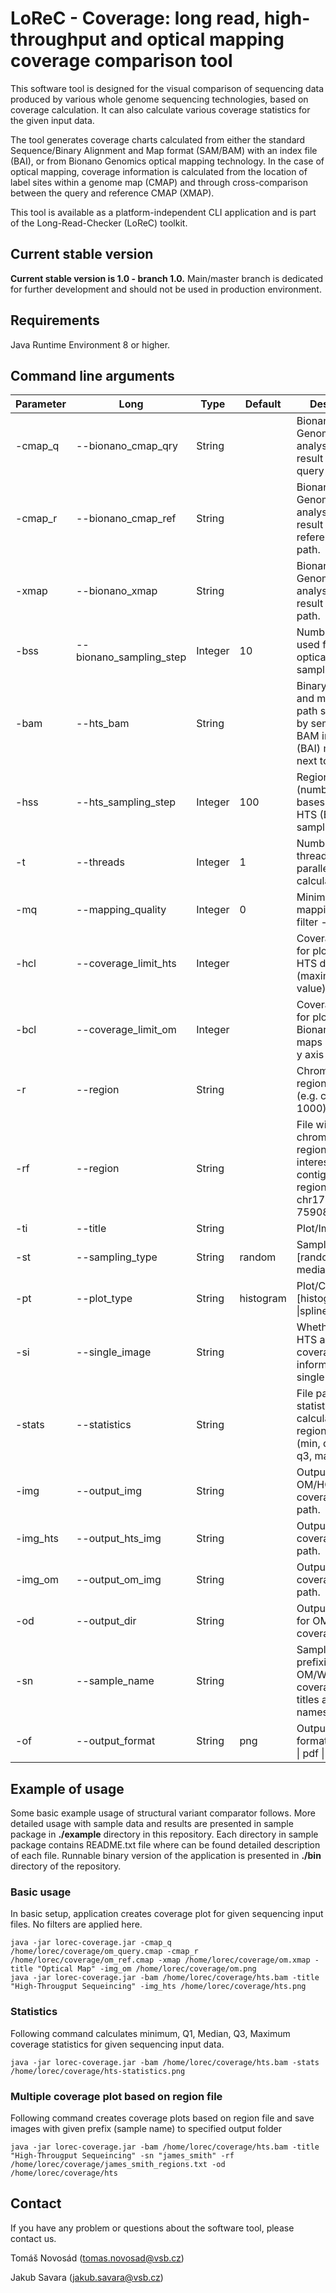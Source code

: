 # LoReC - Coverage: long read, high-throughput and optical mapping coverage comparison tool 

This software tool is designed for the visual comparison of sequencing data produced by various whole genome sequencing 
technologies, based on coverage calculation. It can also calculate various coverage statistics for the given input data.

The tool generates coverage charts calculated from either the standard Sequence/Binary Alignment and Map format (SAM/BAM) 
with an index file (BAI), or from Bionano Genomics optical mapping technology. In the case of optical mapping, coverage 
information is calculated from the location of label sites within a genome map (CMAP) and through cross-comparison 
between the query and reference CMAP (XMAP).

This tool is available as a platform-independent CLI application and is part of the Long-Read-Checker (LoReC) toolkit.


## Current stable version
<b>Current stable version is 1.0 - branch 1.0.</b> Main/master branch is dedicated for further development and should not be used in production environment.

## Requirements
Java Runtime Environment 8 or higher.

## Command line arguments
| Parameter | Long                    | Type     | Default   | Description                                                                                                   |
|-----------|-------------------------|----------|-----------|---------------------------------------------------------------------------------------------------------------|
| -cmap_q   | --bionano_cmap_qry      | String   |           | Bionano Genomics analysis pipeline result cmap query file path.                                               |
| -cmap_r   | --bionano_cmap_ref      | String   |           | Bionano Genomics analysis pipeline result cmap reference file path.                                           |
| -xmap     | --bionano_xmap          | String   |           | Bionano Genomics analysis pipeline result xmap file path.                                                     |
| -bss      | --bionano_sampling_step | Integer  | 10        | Number of marks used for Bionano optical maps sampling.                                                       |
| -bam      | --hts_bam               | String   |           | Binary alignment and map files path separated by semicolon. BAM index file (BAI) must right next to BAM file. |
| -hss      | --hts_sampling_step     | Integer  | 100       | Region size (number of bases) used for HTS (BAM) sampling.                                                    |
| -t        | --threads               | Integer  | 1         | Number of threads used for parallel coverage calculation.                                                     |
| -mq       | --mapping_quality       | Integer  | 0         | Minimum read mapping quality filter - BAM only.                                                               |
| -hcl      | --coverage_limit_hts    | Integer  |           | Coverage limit for plotting of HTS data (BAM) (maximum y axis value).                                         |
| -bcl      | --coverage_limit_om     | Integer  |           | Coverage limit for plotting Bionano optical maps (maximum y axis value).                                      |
| -r        | --region                | String   |           | Chromosomal region of interest (e.g. chr1:1-1000).                                                            |
| -rf       | --region                | String   |           | File with chromosomal regions of interest in format: contig_name region (e.g. TP53 chr17:7571739-7590808)     |
| -ti       | --title                 | String   |           | Plot/Image title.                                                                                             |
| -st       | --sampling_type         | String   | random    | Sampling type [random \| mean \| median \| none].                                                             |
| -pt       | --plot_type             | String   | histogram | Plot/Chart type [histogram \| line \|spline].                                                                 |
| -si       | --single_image          | String   |           | Whether to plot HTS and OM coverage information in single image.                                              |
| -stats    | --statistics            | String   |           | File path for statistics calculated for region file (--rf) (min, q1, median, q3, max)                         |
| -img      | --output_img            | String   |           | Output joint OM/HGS coverage plot file path.                                                                  |
| -img_hts  | --output_hts_img        | String   |           | Output HTS coverage plot file path.                                                                           |
| -img_om   | --output_om_img         | String   |           | Output OM coverage plot file path.                                                                            |
| -od       | --output_dir            | String   |           | Output directory for OM/WGS coverage plots.                                                                   |
| -sn       | --sample_name           | String   |           | Sample name for prefixing OM/WGS coverage plot titles and image names.                                        |
| -of       | --output_format         | String   | png       | Output image format [jpg \| png \| pdf \| svg].                                                               |             |


## Example of usage
Some basic example usage of structural variant comparator follows. More detailed usage with sample data and results are presented in sample package in <b>./example</b> directory in this repository. Each directory in sample package contains README.txt file where can be found detailed description of each file. Runnable binary version of the application is presented in <b>./bin</b> directory of the repository.

### Basic usage
In basic setup, application creates coverage plot for given sequencing input files. No filters are applied here.

```console
java -jar lorec-coverage.jar -cmap_q /home/lorec/coverage/om_query.cmap -cmap_r /home/lorec/coverage/om_ref.cmap -xmap /home/lorec/coverage/om.xmap -title "Optical Map" -img_om /home/lorec/coverage/om.png
java -jar lorec-coverage.jar -bam /home/lorec/coverage/hts.bam -title "High-Througput Sequeincing" -img_hts /home/lorec/coverage/hts.png
```

### Statistics
Following command calculates minimum, Q1, Median, Q3, Maximum coverage statistics for given sequencing input data.

```consolev
java -jar lorec-coverage.jar -bam /home/lorec/coverage/hts.bam -stats /home/lorec/coverage/hts-statistics.png 
```

### Multiple coverage plot based on region file
Following command creates coverage plots based on region file and save images with given prefix (sample name) to specified output folder

```console
java -jar lorec-coverage.jar -bam /home/lorec/coverage/hts.bam -title "High-Througput Sequeincing" -sn "james_smith" -rf /home/lorec/coverage/james_smith_regions.txt -od /home/lorec/coverage/hts 
```

## Contact
If you have any problem or questions about the software tool, please contact us.

Tomáš Novosád (tomas.novosad@vsb.cz)

Jakub Savara (jakub.savara@vsb.cz)

